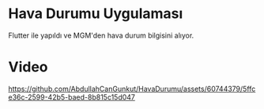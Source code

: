 # Hava Durumu Uygulaması
Flutter ile yapıldı ve MGM'den hava durum bilgisini alıyor.
# Video


https://github.com/AbdullahCanGunkut/HavaDurumu/assets/60744379/5ffce36c-2599-42b5-baed-8b815c15d047


